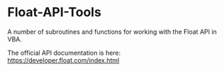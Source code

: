 # Float-API-Tools
A number of subroutines and functions for working with the Float API in VBA.

The official API documentation is here: https://developer.float.com/index.html
